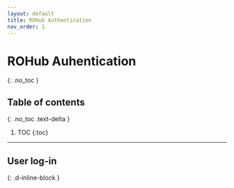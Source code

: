 ```yaml
---
layout: default
title: ROHub Authentication
nav_order: 1
---
```


# ROHub Auhentication
{: .no_toc }

## Table of contents
{: .no_toc .text-delta }

1. TOC
{:toc}

---

## User log-in
{: .d-inline-block }

